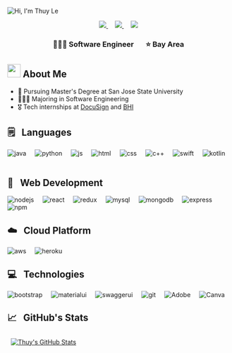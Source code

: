 ![Hi, I'm Thuy Le](https://user-images.githubusercontent.com/67810546/118386433-53463d00-b5cc-11eb-9890-ac4f0661506b.png)

<p align="center">
  <a href="https://www.linkedin.com/in/thuyle97/">
    <img src="https://skillicons.dev/icons?i=linkedin&theme=light" />
  </a>
  &nbsp; &nbsp;
  <a href="mailto:phuongthuy9796@gmail.com">
    <img src="https://skillicons.dev/icons?i=gmail&theme=light" />
  </a>
  &nbsp; &nbsp;
  <a href="">
    <img src="https://skillicons.dev/icons?i=bun&theme=light" />
  </a>
</p>

<h3 align="center">
👩🏻‍💻 Software Engineer &nbsp; &nbsp; &nbsp; ⭐️ Bay Area
</h3>

<h2><img src="https://raw.githubusercontent.com/MartinHeinz/MartinHeinz/master/wave.gif" width="30px"> About Me</h2>

- 🌱 Pursuing Master's Degree at San Jose State University
- 👩🏻‍💻 Majoring in Software Engineering
- 🎖️ Tech internships at [DocuSign](https://www.docusign.com/) and [BHI](https://www.linkedin.com/company/bearhouse-innovations/about/)

<h2>🗒 &nbsp Languages</h2>

<img alt="java" src="https://img.shields.io/badge/Java-ED8B00?style=for-the-badge&logo=java&logoColor=white" /> &nbsp; &nbsp;
<img alt="python" src="https://img.shields.io/badge/python-3670A0?style=for-the-badge&logo=python&logoColor=ffdd54" /> &nbsp; &nbsp;
<img alt="js" src="https://img.shields.io/badge/JavaScript-323330?style=for-the-badge&logo=javascript&logoColor=F7DF1E" /> &nbsp; &nbsp;
<img alt="html" src="https://img.shields.io/badge/HTML-239120?style=for-the-badge&logo=html5&logoColor=white" /> &nbsp; &nbsp;
<img alt="css" src="https://img.shields.io/badge/CSS-239120?&style=for-the-badge&logo=css3&logoColor=white" /> &nbsp; &nbsp;
<img alt="c++" src="https://img.shields.io/badge/C%2B%2B-00599C?style=for-the-badge&logo=c%2B%2B&logoColor=white" /> &nbsp; &nbsp;
<img alt="swift" src="https://img.shields.io/badge/Swift-FA7343?style=for-the-badge&logo=swift&logoColor=white" /> &nbsp; &nbsp;
<img alt="kotlin" src="https://img.shields.io/badge/kotlin-%237F52FF.svg?style=for-the-badge&logo=kotlin&logoColor=white" /> &nbsp; &nbsp;

<h2>🚀 &nbsp Web Development </h2>

<img alt="nodejs" src="https://img.shields.io/badge/Node.js-339933?style=for-the-badge&logo=nodedotjs&logoColor=white" /> &nbsp; &nbsp;
<img alt="react" src="https://img.shields.io/badge/React-20232A?style=for-the-badge&logo=react&logoColor=61DAFB" /> &nbsp; &nbsp;
<img alt="redux" src="https://img.shields.io/badge/redux-%23593d88.svg?style=for-the-badge&logo=redux&logoColor=white" /> &nbsp; &nbsp;
<img alt="mysql" src="https://img.shields.io/badge/mysql-%2300f.svg?style=for-the-badge&logo=mysql&logoColor=white" /> &nbsp; &nbsp;
<img alt="mongodb" src="https://img.shields.io/badge/MongoDB-%234ea94b.svg?style=for-the-badge&logo=mongodb&logoColor=white" /> &nbsp; &nbsp;
<img alt="express" src="https://img.shields.io/badge/Express.js-000000?style=for-the-badge&logo=express&logoColor=white" /> &nbsp; &nbsp;
<img alt="npm" src="https://img.shields.io/badge/npm-CB3837?style=for-the-badge&logo=npm&logoColor=white" /> &nbsp; &nbsp;

<h2> ☁️ &nbsp Cloud Platform </h2>

<img alt="aws" src="https://img.shields.io/badge/AWS-%23FF9900.svg?style=for-the-badge&logo=amazon-aws&logoColor=white" /> &nbsp; &nbsp;
<img alt="heroku" src="https://img.shields.io/badge/heroku-%23430098.svg?style=for-the-badge&logo=heroku&logoColor=white" /> &nbsp; &nbsp;

<h2>💻 &nbsp Technologies</h2>

<img alt="bootstrap" src="https://img.shields.io/badge/Bootstrap-563D7C?style=for-the-badge&logo=bootstrap&logoColor=white" /> &nbsp; &nbsp;
<img alt="materialui" src="https://img.shields.io/badge/Material--UI-0081CB?style=for-the-badge&logo=material-ui&logoColor=white" /> &nbsp; &nbsp;
<img alt="swaggerui" src="https://img.shields.io/badge/-Swagger-%23Clojure?style=for-the-badge&logo=swagger&logoColor=white" /> &nbsp; &nbsp;
<img alt="git" src="https://img.shields.io/badge/Git-F05032?style=for-the-badge&logo=git&logoColor=white" /> &nbsp; &nbsp;
<img alt="Adobe" src="https://img.shields.io/badge/Adobe%20XD-FF61F6?style=for-the-badge&logo=Adobe%20XD&logoColor=white" /> &nbsp; &nbsp;
<img alt="Canva" src="https://img.shields.io/badge/Figma-F24E1E?style=for-the-badge&logo=figma&logoColor=white"/>

<h2>📈 &nbsp GitHub's Stats</h2>

<a href="https://github.com/thuyle97">
  <img align="center" style="margin:0.5rem" src="https://github-readme-stats.vercel.app/api?username=thuyle97&show_icons=true&line_height=27&count_private=true&hide=issues,stars&theme=default" alt="Thuy's GitHub Stats" />
</a>

<!---
1A2B34
thuyle97/thuyle97 is a ✨ special ✨ repository because its `README.md` (this file) appears on your GitHub profile.
You can click the Preview link to take a look at your changes.
--->
